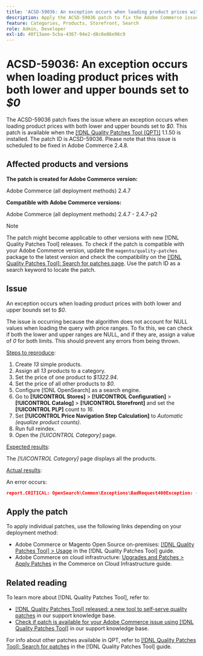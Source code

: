 ```yaml
---
title: 'ACSD-59036: An exception occurs when loading product prices with both lower and upper bounds set to $0'
description: Apply the ACSD-59036 patch to fix the Adobe Commerce issue where an exception occurs when loading product prices with both lower and upper bounds set to *$0*.
feature: Categories, Products, Storefront, Search
role: Admin, Developer
exl-id: 40f13aee-5cba-4367-94e2-d8c0e86e96c9
---
```

# ACSD-59036: An exception occurs when loading product prices with both lower and upper bounds set to *$0*

The ACSD-59036 patch fixes the issue where an exception occurs when loading product prices with both lower and upper bounds set to *$0*. This patch is available when the [[!DNL Quality Patches Tool (QPT)]](https://experienceleague.adobe.com/en/docs/commerce-knowledge-base/kb/announcements/commerce-announcements/magento-quality-patches-released-new-tool-to-self-serve-quality-patches) 1.1.50 is installed. The patch ID is ACSD-59036. Please note that this issue is scheduled to be fixed in Adobe Commerce 2.4.8.

## Affected products and versions

**The patch is created for Adobe Commerce version:**

Adobe Commerce (all deployment methods) 2.4.7

**Compatible with Adobe Commerce versions:**

Adobe Commerce (all deployment methods) 2.4.7 - 2.4.7-p2

>[!NOTE]
>
>The patch might become applicable to other versions with new [!DNL Quality Patches Tool] releases. To check if the patch is compatible with your Adobe Commerce version, update the `magento/quality-patches` package to the latest version and check the compatibility on the [[!DNL Quality Patches Tool]: Search for patches page](https://experienceleague.adobe.com/tools/commerce-quality-patches/index.html). Use the patch ID as a search keyword to locate the patch.

## Issue

An exception occurs when loading product prices with both lower and upper bounds set to *$0*.

The issue is occurring because the algorithm does not account for NULL values when loading the query with price ranges. To fix this, we can check if both the lower and upper ranges are NULL, and if they are, assign a value of *0* for both limits. This should prevent any errors from being thrown.

<u>Steps to reproduce</u>:

1. Create *13* simple products.
1. Assign all *13* products to a category.
1. Set the price of one product to *$1322.94*.
1. Set the price of all other products to *$0*.
1. Configure [!DNL OpenSearch] as a search engine.
1. Go to **[!UICONTROL Stores]** > **[!UICONTROL Configuration]** > **[!UICONTROL Catalog]** > **[!UICONTROL Storefront]** and set the **[!UICONTROL PLP]** count to *16*.
1. Set **[!UICONTROL Price Navigation Step Calculation]** to *Automatic (equalize product counts)*.
1. Run full reindex.
1. Open the *[!UICONTROL Category]* page.
   
<u>Expected results</u>:

The *[!UICONTROL Category]* page displays all the products.

<u>Actual results</u>:

An error occurs:

```JSON
report.CRITICAL: OpenSearch\Common\Exceptions\BadRequest400Exception: {"error":{"root_cause":[{"type":"x_content_parse_exception","reason":"[1:193] [bool] failed to parse field [must]"}],"type":"x_content_parse_exception","reason":"[1:193] [bool] failed to parse field [filter]","caused_by":{"type":"x_content_parse_exception","reason":"[1:193] [bool] failed to parse field [must]","caused_by":{"type":"illegal_argument_exception","reason":"field name is null or empty"}}},"status":400} in /vendor/opensearch-project/opensearch-php/src/OpenSearch/Connections/Connection.php:664
```

## Apply the patch

To apply individual patches, use the following links depending on your deployment method:

* Adobe Commerce or Magento Open Source on-premises: [[!DNL Quality Patches Tool] > Usage](https://experienceleague.adobe.com/docs/commerce-operations/tools/quality-patches-tool/usage.html) in the [!DNL Quality Patches Tool] guide.
* Adobe Commerce on cloud infrastructure: [Upgrades and Patches > Apply Patches](https://experienceleague.adobe.com/docs/commerce-cloud-service/user-guide/develop/upgrade/apply-patches.html) in the Commerce on Cloud Infrastructure guide.

## Related reading

To learn more about [!DNL Quality Patches Tool], refer to:

* [[!DNL Quality Patches Tool] released: a new tool to self-serve quality patches](https://experienceleague.adobe.com/en/docs/commerce-knowledge-base/kb/announcements/commerce-announcements/magento-quality-patches-released-new-tool-to-self-serve-quality-patches) in our support knowledge base.
* [Check if patch is available for your Adobe Commerce issue using [!DNL Quality Patches Tool]](/help/support-tools/patches-available-in-qpt-tool/check-patch-for-magento-issue-with-magento-quality-patches.md) in our support knowledge base.

For info about other patches available in QPT, refer to [[!DNL Quality Patches Tool]: Search for patches](https://experienceleague.adobe.com/tools/commerce-quality-patches/index.html) in the [!DNL Quality Patches Tool] guide.

